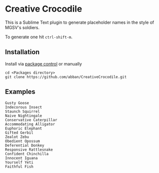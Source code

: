 # Creative Crocodile

This is a Sublime Text plugin to generate placeholder names in the style of MGSV's soldiers.

To generate one hit `ctrl-shift-m`.

## Installation

Install via [package control](https://sublime.wbond.net/) or manually

```
cd <Packages directory>
git clone https://github.com/abban/CreativeCrocodile.git
```

## Examples

```
Gusty Goose
Indecorous Insect 
Staunch Squirrel 
Naive Nightingale 
Conservative Caterpillar 
Accommodating Alligator 
Euphoric Elephant 
Gifted Gerbil 
Zealot Zebu 
Obedient Opossum 
Deferential Donkey 
Responsive Rattlesnake 
Confident Chinchilla 
Innocent Iguana 
Yourself Yeti 
Faithful Fish 
```